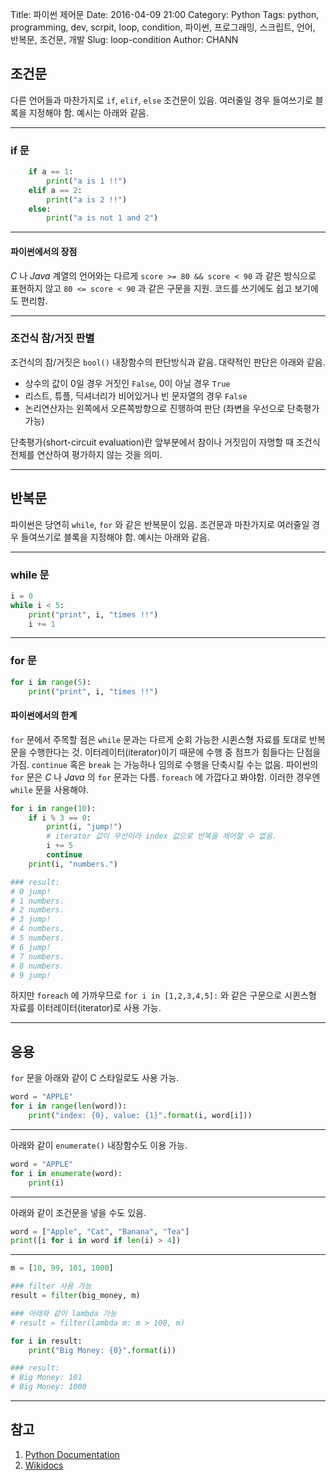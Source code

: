 Title: 파이썬 제어문
Date: 2016-04-09 21:00
Category: Python
Tags: python, programming, dev, scrpit, loop, condition, 파이썬, 프로그래밍, 스크립트, 언어, 반복문, 조건문, 개발
Slug: loop-condition
Author: CHANN
<!--Summary: -->
## 조건문
다른 언어들과 마찬가지로 `if`, `elif`, `else` 조건문이 있음. 여러줄일 경우 들여쓰기로 블록을 지정해야 함. 예시는 아래와 같음.

------
### if 문

```python
    if a == 1:
        print("a is 1 !!")
    elif a == 2:
        print("a is 2 !!")
    else:
        print("a is not 1 and 2")
```

------

#### 파이썬에서의 장점
*C* 나 *Java* 계열의 언어와는 다르게 `score >= 80 && score < 90` 과 같은 방식으로 표현하지 않고 `80 <= score < 90` 과 같은 구문을 지원. 코드를 쓰기에도 쉽고 보기에도 편리함.

------

### 조건식 참/거짓 판별
조건식의 참/거짓은 `bool()` 내장함수의 판단방식과 같음. 대략적인 판단은 아래와 같음.

* 상수의 값이 0일 경우 거짓인 `False`, 0이 아닐 경우 `True`
* 리스트, 튜플, 딕셔너리가 비어있거나 빈 문자열의 경우 `False`
* 논리연산자는 왼쪽에서 오른쪽방향으로 진행하여 판단 (좌변을 우선으로 단축평가 가능)

단축평가(short-circuit evaluation)란 앞부분에서 참이나 거짓임이 자명할 때 조건식 전체를 연산하여 평가하지 않는 것을 의미.

------

## 반복문
파이썬은 당연히 `while`, `for` 와 같은 반복문이 있음. 조건문과 마찬가지로 여러줄일 경우 들여쓰기로 블록을 지정해야 함. 예시는 아래와 같음.

------

### while 문
```python
i = 0
while i < 5:
    print("print", i, "times !!")
    i += 1
```

------

### for 문
```python
for i in range(5):
    print("print", i, "times !!")
```

#### 파이썬에서의 한계
`for` 문에서 주목할 점은 `while` 문과는 다르게 순회 가능한 시퀸스형 자료를 토대로 반복문을 수행한다는 것. 이터레이터(iterator)이기 때문에 수행 중 점프가 힘들다는 단점을 가짐. `continue` 혹은 `break` 는 가능하나 임의로 수행을 단축시킬 수는 없음. 파이썬의 `for` 문은 *C* 나 *Java* 의 `for` 문과는 다름. `foreach` 에 가깝다고 봐야함. 이러한 경우엔 `while` 문을 사용해야.

```python
for i in range(10):
    if i % 3 == 0:
        print(i, "jump!")
        # iterator 값이 우선이라 index 값으로 반복을 제어할 수 없음.
        i += 5
        continue
    print(i, "numbers.")

### result:
# 0 jump!
# 1 numbers.
# 2 numbers.
# 3 jump!
# 4 numbers.
# 5 numbers.
# 6 jump!
# 7 numbers.
# 8 numbers.
# 9 jump!
```

하지만 `foreach` 에 가까우므로 `for i in [1,2,3,4,5]:` 와 같은 구문으로 시퀸스형 자료를 이터레이터(iterator)로 사용 가능.

------

## 응용
`for` 문을 아래와 같이 C 스타일로도 사용 가능.

```python
word = "APPLE"
for i in range(len(word)):
    print("index: {0}, value: {1}".format(i, word[i]))
```

------

아래와 같이 `enumerate()` 내장함수도 이용 가능.

```python
word = "APPLE"
for i in enumerate(word):
    print(i)
```

------

아래와 같이 조건문을 넣을 수도 있음.

```python
word = ["Apple", "Cat", "Banana", "Tea"]
print([i for i in word if len(i) > 4])
```

------

```python
m = [10, 99, 101, 1000]

### filter 사용 가능
result = filter(big_money, m)

### 아래와 같이 lambda 가능
# result = filter(lambda m: m > 100, m)

for i in result:
    print("Big Money: {0}".format(i))

### result: 
# Big Money: 101
# Big Money: 1000
```

------

## 참고
1. [Python Documentation](https://docs.python.org/3.4/index.html)
2. [Wikidocs](http://wikidocs.net/)